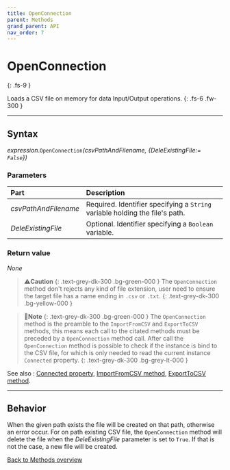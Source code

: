 ```yaml
---
title: OpenConnection
parent: Methods
grand_parent: API
nav_order: 7
---
```


# OpenConnection
{: .fs-9 }

Loads a CSV file on memory for data Input/Output operations.
{: .fs-6 .fw-300 }

---

## Syntax

*expression*.`OpenConnection`*(csvPathAndFilename, {DeleExistingFile:= `False`})*

### Parameters

<table>
<thead>
<tr>
<th style="text-align: left;">Part</th>
<th style="text-align: left;">Description</th>
</tr>
</thead>
<tbody>
<tr>
<td style="text-align: left;"><em>csvPathAndFilename</em></td>
<td style="text-align: left;">Required. Identifier specifying a <code>String</code> variable holding the file's path.</td>
</tr>
<tr>
<td style="text-align: left;"><em>DeleExistingFile</em></td>
<td style="text-align: left;">Optional. Identifier specifying a <code>Boolean</code> variable.</td>
</tr>
</tbody>
</table>

### Return value

_None_

>⚠️**Caution**
>{: .text-grey-dk-300 .bg-green-000 }
>The `OpenConnection` method don't rejects any kind of file extension, user need to ensure the target file has a name ending in `.csv` or `.txt`.
{: .text-grey-dk-300 .bg-yellow-000 }

>📝**Note**
>{: .text-grey-dk-300 .bg-green-000 }
>The `OpenConnection` method is the preamble to the `ImportFromCSV` and `ExportToCSV` methods, this means each call to the citated methods must be preceded by a `OpenConnection` method call.
>After call the `OpenConnection` method is possible to check if the instance is bind to the CSV file, for which is only needed to read the current instance `Connected` property.
{: .text-grey-dk-300 .bg-grey-lt-000 }

See also
: [Connected property](https://ws-garcia.github.io/VBA-CSV-interface/api/properties/connected.html), [ImportFromCSV method](https://ws-garcia.github.io/VBA-CSV-interface/api/methods/importfromcsv.html), [ExportToCSV method](https://ws-garcia.github.io/VBA-CSV-interface/api/methods/exporttocsv.html).

---

## Behavior

When the given path exists the file will be created on that path, otherwise an error occur. For on path existing CSV file, the `OpenConnection` method will delete the file when the *DeleExistingFile* parameter is set to `True`. If that is not the case, a new file will be created.

[Back to Methods overview](https://ws-garcia.github.io/VBA-CSV-interface/api/methods/)